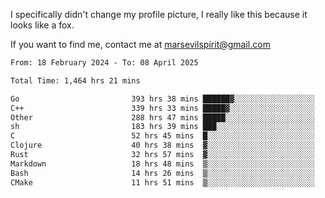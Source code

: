 I specifically didn't change my profile picture, I really like this because it looks like a fox.

If you want to find me, contact me at marsevilspirit@gmail.com

<!--START_SECTION:waka-->

```txt
From: 18 February 2024 - To: 08 April 2025

Total Time: 1,464 hrs 21 mins

Go                         393 hrs 38 mins ██████▓░░░░░░░░░░░░░░░░░░   26.88 %
C++                        339 hrs 33 mins █████▓░░░░░░░░░░░░░░░░░░░   23.19 %
Other                      288 hrs 47 mins █████░░░░░░░░░░░░░░░░░░░░   19.72 %
sh                         183 hrs 39 mins ███░░░░░░░░░░░░░░░░░░░░░░   12.54 %
C                          52 hrs 45 mins  █░░░░░░░░░░░░░░░░░░░░░░░░   03.60 %
Clojure                    40 hrs 38 mins  ▓░░░░░░░░░░░░░░░░░░░░░░░░   02.78 %
Rust                       32 hrs 57 mins  ▓░░░░░░░░░░░░░░░░░░░░░░░░   02.25 %
Markdown                   18 hrs 48 mins  ▒░░░░░░░░░░░░░░░░░░░░░░░░   01.28 %
Bash                       14 hrs 26 mins  ▒░░░░░░░░░░░░░░░░░░░░░░░░   00.99 %
CMake                      11 hrs 51 mins  ▒░░░░░░░░░░░░░░░░░░░░░░░░   00.81 %
```

<!--END_SECTION:waka-->
